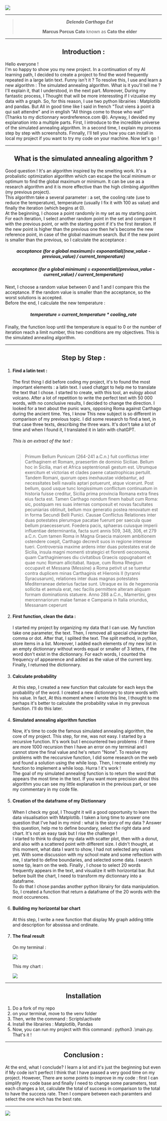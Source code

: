 <img src=".\src\Votre texte de paragraphe.png">
<hr>
<div>
  <blockquote align="center">
    <b><i>Delenda Carthago Est</i></b>
    <p><b>Marcus Porcus Cato</b> known as <b>Cato the elder</b></p>
  </blockquote>
</div>
<hr>
<div>
  <h2 align="center">Introduction :</h2>
  <p>
    Hello everyone ! <br>
    I'm so happy to show you my new project. In a continuation of my AI learning path, I decided to create a project to find the word frequently repeated in a large latin text. Funny isn't it ? To resolve this, I use and learn a new     
    algorithm : The simulated annealing algorithm. What is it you'll tell me ? I'll explain it, that I understood, in the next part. Moreover, During my fantastic process, I Thought that will be more 
    interessting if I vizualise my data with a graph. So, for this reason, I use two python librairies : Matplotlib and pandas. But All in good time like I said in french "Tout viens à point à qui sait attendre" and in english "All 
    things come to those who wait" (Thanks to my dictionnary wordreference.com 😄). Anyway, I devided my explanation into a multiple parts. First, I introduce to the incredible universe of the simulated annealing algorithm. In a second 
    time, I explain my process step by step with screenshots. Finnally, I'll tell you how you can install in local my project if you want to try my code on your machine. Now let's go !
  </p>
</div>
<hr>
<div>
  <h2 align="center">What is the simulated annealing algorithm ?</h2>
  <p>
    Good question ! It's an algorithm inspired by the smelting work. It's a probalistic optimization algorithm which can escape the local minimum or optimum to find the global maximum or minimum. It can 
    be use as a research algorithm and it is more effective than the high climbing algorithm (my previous project).<br>
    This algorithm take a several parameter : a set, the cooling rate (use to reduce the temperature), temperature (usually I fix it with 100 as value) and finally the iteration (which begins at 0).<br>
    At the beginning, I choose a point randomly in my set as my starting point.<br> 
    For each iteration, I select another random point in the set and compare it with the previous point, or with the starting point if it's the first iteration. If the new point is higher than the previous one then he's 
    become the new reference point, in case of the global maximum search. But if the new point is smaller than the previous, so I calculate the acceptance : 
  </p>
  <h5 align="center">acceptance (for a global maximum)= exponantial((new_value - previous_value) / current_temperature)</h5>
  <h5 align="center">acceptance (for a global minimum) = exponential((previous_value - current_value) / current_temperature)</h5>
  <p>
    Next, I choose a random value between 0 and 1 and I compare this the acceptance. If the random value is smaller than the acceptance, so the worst solutions is accepted. <br>
    Before the end, I calculate the new temperature :
  </p>
  <h5 align="center">temperature = current_temperature * cooling_rate</h5>
  <p>Finally, the function loop until the temperature is equal to 0 or the number of iteration reach a limit number, this two conditions are my objectives. This is the simulated annealing algorithm.</p>
</div>
<hr>
<div>
  <h2 align="center">Step by Step :</h2>
  <ol>
    <li>
      <h4>Find a latin text :</h4>
      <p>
        The first thing I did before coding my project, it's to found the most important elements : a latin text. I used chatgpt to help me to translate the text that I chose. I started to create, with this tool, an eulogy 
        about volcano. After a lot of repetition to write the perfect text with 50 000 words, with no conclusive results, I decided to change the direction. I looked for a text about the punic wars, opposing Roma against Carthago during 
        the ancient time. Yes, I know This new subject is so different in comparison of my previous topic. I did some research to find a text, in that case three texts, describing the three wars. It's don't take a lot of time and when I 
        found it, I translated it in latin with chatGPT. 
      </p>
      <h6>This is an extract of the text :</h6>
      <blockquote>
        Primum Bellum Punicum (264-241 a.C.n.) fuit conflictus inter Carthaginem et Romam, praesertim de dominio Siciliae. Bellum hoc in Sicilia, mari et Africa septentrionali gestum est. Utrumque exercitum et victorias et clades paene          catastrophicas pertulit. Tandem Romani, quorum opes inexhaustae videbantur, ad necessitates belli navalis aptari potuerunt, atque vicerunt.
        Post bellum, quod usque tunc longissimum conflictum continuatum in historia fuisse creditur, Sicilia prima provincia Romana extra fines eius facta est. Tamen Carthago nondum finem habuit cum Roma: sic, postquam res suas internas         composuit et novas facultates pecuniarias obtinuit, bellum mox generatio postea renovatum est in forma Secundi Belli Punici.
        Causae Conflictus Relationes inter duas potestates plerumque pacatae fuerunt per saecula quae bellum praecesserunt. Foedera pacis, sphaeras cuiusque imperii influentiae determinantia, facta sunt annis 509, 348, 306, et 279 
        a.C.n. Cum tamen Roma in Magna Graecia maiorem ambitionem ostendere coepit, Carthago decrevit suos in regione interesse tueri. Controversia maxime ardens inter duas potestates erat de Sicilia, insula magni momenti strategici et 
        florenti oeconomia, quam Carthaginienses diu civitatibus Graecis oppugnabant et quae nunc Romam allicitabat.
        Itaque, cum Roma Rhegium occupavit et Messana (Messine) a Roma petivit ut se tueretur contra duplicem minas Carthaginis et Hieronis II (tyranni Syracusarum), relationes inter duas magnas potestates Mediterraneae deterius factae           sunt. Utraque ex iis de hegemonia sollicita et aemula erat, nec facilis permittere alteram aliquam formam dominationis statuere.
        Anno 288 a.C.n., Mamertini, grex mercennariorum malae famae e Campania in Italia oriundus, Messanam ceperunt
      </blockquote>
    </li>
    <li>
      <h4>First function, clean the data :</h4>
      <p>
        I started my project by organizing my data that I can use. My function take one parameter, the text. Then, I removed all special character like comma or dot. After that, I splited the text. The split method, in python, store 
        items in a list. Moreover, I added each elements of my new list in an empty dictionnary without words equal or smaller of 3 letters, if the word don't exist in the dictionnary. For each words, I counted the 
        frequency of appearence and added as the value of the current key. Finally, I returned the dictionnary.
      </p>
    </li>
    <li>
      <h4>Calculate probability</h4>
      <p>
        At this step, I created a new function that calculate for each keys the probability of the word. I created a new dictionnary to store words with his value. In fact, At this moment where I 
        wrote this line, I thought to me perhaps it's better to calculate the probability value in my previous function. I'll do this later.
      </p>
    </li>
    <li>
      <h4>Simulated annealing algorithm function</h4>
      <p>
        Now, it's time to code the famous simulated annealing algorithm, the core of my project. This step, for me, was not easy. I started by a recursive function. It's work but I encountered two problems : if there are more 1000 
        recursion then I have an error on my terminal and I cannot store the final value and he's return "None". To resolve my problems with the reccursive function, I did 
        some research on the web and found a solution using the while loop. Then, I recreate entirely my function to implement a  while loop. Hurra ! it's work ! <br>
        The goal of my simulated annealing function is to return the word that appears the most time in the text. If you want more precision about this algorithm you can see my little explanation in the previous part, or see my 
        commentary in my code file.
      </p>
    </li>
    <li>
      <h4>Creation of the dataframe of my Dictionnary</h4>
      <p>
        When I check my goal, I Thought it will a good opportunity to learn the data visualisation with Matplotlib. I taken a long time to answer one question that I've had in my mind : what is the story of my data ? Answer this   
        question, help me to define boundary, select the right data and chart. It's not an easy task but I rise the challenge !<br>
        I started to think to display my data with scatter plot, then with a donut, and also with a scattered point with different size. I didn't thought, at this moment, what data I want to show, I had not selected any values yet. With 
        some discussion with my school mate and some reflection with me, I started to define  boundaries, and selected some data. I search some tip, learn on the web. Finally , I chose to select 20 words   frequently appears in the 
        text, 
        and visualize it with horizontal bar. But before built the chart, I need to transform my dictionnary into a dataframe.<br>
        To do that I chose pandas another python librairy for data manipulation. So, I created a function that return a dataframe of the 20 words with the most occurences.
      </p>
    </li>
    <li>
      <h4>Building my horizontal bar chart</h4>
      <p>
        At this step, I write a new function that display My graph adding tittle and description for abssissa and ordinate.
      </p>
    </li>
    <li>
      <h4>The final result</h4>
      <p>On my terminal :</p>
      <img src=".\src\output.png" align="center">
      <p>This my chart :</p>
      <img src=".\src\Graph_word.png" align="center">
    </li>
  </ol>
</div>
<hr>
<div>
  <h2 align="center">Installation</h2>
  <ol>
    <li>
      Do a fork of my repo
    </li>
    <li>
      on your terminal, move to the venv folder
    </li>
    <li>
      Then, write the command : Scripts\activate
    </li>
    <li>
      Install the librairies : Matplotlib, Pandas
    </li>
    <li>
      Now, you can run my project with this command : python3 .\main.py. That's it !
    </li>
  </ol>
</div>
<hr>
<di>
  <h2 align="center">Conclusion :</h2>
  <p>
    At the end, what I conclude? I learn a lot and it's just the beginning but even if My code isn't perfect I think that I have passed a very good time on my project. However, There are some points to improve in my code : first I can simplify my code base and finally I need to change some parameters, test each changes a lot, calculate the total of success in comparison to the total to have the success rate. Then I compare between each paramters and select the one wich has the best rate.
  </p>
</di>
<hr>
<img src=".\src\New_text.png">

